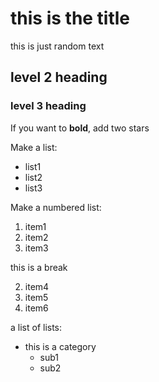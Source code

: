 # this is the title

this is just random text

## level 2 heading

### level 3 heading

If you want to **bold**, add two stars

Make a list:
- list1
- list2
- list3 


Make a numbered list:
1. item1
2. item2
3. item3

this is a break

2. item4
1. item5
3. item6


a list of lists:
- this is a category
  - sub1
  - sub2
